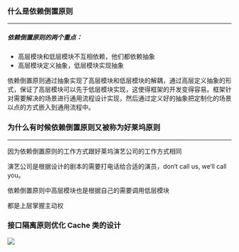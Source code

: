 ### 什么是依赖倒置原则

------

##### 依赖倒置原则的两个重点：

- 高层模块和低层模块不互相依赖，他们都依赖抽象
- 高层模块定义抽象，低层模块实现抽象

依赖倒置原则通过抽象实现了高层模块和低层模块的解耦，通过高层定义抽象的形式，保证了高层模块可以先于低层模块实现，这使得框架的开发变得容易。框架针对需要解决的场景进行通用流程设计实现，然后通过定义好的抽象把定制化的场景以点的方式嵌入到通用流程中。

### 为什么有时候依赖倒置原则又被称为好莱坞原则

------

因为依赖倒置原则的工作方式跟好莱坞演艺公司的工作方式相同

演艺公司是根据设计的剧本的需要打电话给合适的演员，don‘t call us, we‘ll call you。

依赖倒置原则中高层模块也是根据自己的需要调用低层模块

都是上层掌握主动权

### 接口隔离原则优化 Cache 类的设计

![](http://cdn.itfser.com/CacheClass.png)